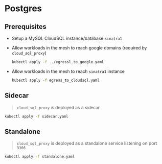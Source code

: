 # Postgres

## Prerequisites

* Setup a MySQL CloudSQL instance/database `sinatra1`
* Allow workloads in the mesh to reach google domains (required by `cloud_sql_proxy`)

  ```sh
  kubectl apply -f ../egressl_to_google.yaml
  ```

* Allow workloads in the mesh to reach `sinatra1` instance

  ```sh
  kubectl apply -f egress_to_cloudsql.yaml
  ```

## Sidecar

> `cloud_sql_proxy` is deployed as a sidecar

```sh
kubectl apply -f sidecar.yaml
```

## Standalone

> `cloud_sql_proxy` is deployed as a standalone service listening on port `3306`

```sh
kubectl apply -f standalone.yaml
```